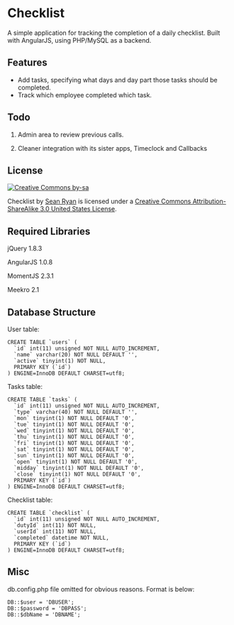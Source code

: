 Checklist
=========
A simple application for tracking the completion of a daily checklist. Built with AngularJS, using PHP/MySQL as a backend.

Features
--------
* Add tasks, specifying what days and day part those tasks should be completed.
* Track which employee completed which task.

Todo
----
1. Admin area to review previous calls.

2. Cleaner integration with its sister apps, Timeclock and Callbacks

License
-------
[![Creative Commons by-sa](http://i.creativecommons.org/l/by-sa/3.0/us/88x31.png)](http://creativecommons.org/licenses/by-sa/3.0/us/deed.en_US)

Checklist by [Sean Ryan](http://designingsean.com) is licensed under a [Creative Commons Attribution-ShareAlike 3.0 United States License](http://creativecommons.org/licenses/by-sa/3.0/us/deed.en_US).

Required Libraries
------------------
jQuery 1.8.3

AngularJS 1.0.8

MomentJS 2.3.1

Meekro 2.1

Database Structure
------------------
User table:

	CREATE TABLE `users` (
	  `id` int(11) unsigned NOT NULL AUTO_INCREMENT,
	  `name` varchar(20) NOT NULL DEFAULT '',
	  `active` tinyint(1) NOT NULL,
	  PRIMARY KEY (`id`)
	) ENGINE=InnoDB DEFAULT CHARSET=utf8;

Tasks table:

	CREATE TABLE `tasks` (
	  `id` int(11) unsigned NOT NULL AUTO_INCREMENT,
	  `type` varchar(40) NOT NULL DEFAULT '',
	  `mon` tinyint(1) NOT NULL DEFAULT '0',
	  `tue` tinyint(1) NOT NULL DEFAULT '0',
	  `wed` tinyint(1) NOT NULL DEFAULT '0',
	  `thu` tinyint(1) NOT NULL DEFAULT '0',
	  `fri` tinyint(1) NOT NULL DEFAULT '0',
	  `sat` tinyint(1) NOT NULL DEFAULT '0',
	  `sun` tinyint(1) NOT NULL DEFAULT '0',
	  `open` tinyint(1) NOT NULL DEFAULT '0',
	  `midday` tinyint(1) NOT NULL DEFAULT '0',
	  `close` tinyint(1) NOT NULL DEFAULT '0',
	  PRIMARY KEY (`id`)
	) ENGINE=InnoDB DEFAULT CHARSET=utf8;

Checklist table:

	CREATE TABLE `checklist` (
	  `id` int(11) unsigned NOT NULL AUTO_INCREMENT,
	  `dutyId` int(11) NOT NULL,
	  `userId` int(11) NOT NULL,
	  `completed` datetime NOT NULL,
	  PRIMARY KEY (`id`)
	) ENGINE=InnoDB DEFAULT CHARSET=utf8;

Misc
----
db.config.php file omitted for obvious reasons. Format is below:

	DB::$user = 'DBUSER';
	DB::$password = 'DBPASS';
	DB::$dbName = 'DBNAME';
